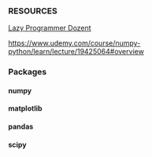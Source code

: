 ### RESOURCES 

[Lazy Programmer Dozent](https://lazyprogrammer.me/numpy)

https://www.udemy.com/course/numpy-python/learn/lecture/19425064#overview

### Packages

#### numpy

#### matplotlib

#### pandas

#### scipy



